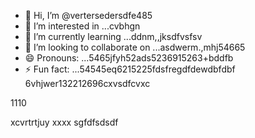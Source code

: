 - 👋 Hi, I’m @vertersedersdfe485
- 👀 I’m interested in ...cvbhgn
- 🌱 I’m currently learning ...ddnm,,jksdfvsfsv
- 💞️ I’m looking to collaborate on ...asdwerm.,mhj54665
- 😄 Pronouns: ...5465jfyh52ads5236915263+bddfb
- ⚡ Fun fact: ...54545eq6215225fdsfregdfdewdbfdbf
6vhjwer132212696cxvsdfcvxc
<!---vbmsdft5484822gffgfggterer
verterseder/verterseder is a ✨ special566 ✨ rep12ository because its `README.md`2dasdsa2662 cdsd(this fvxcile) appears on your GitHub profile.
You can click the Preview link to take a look at your changes.51514ccc65trgfd
--->1110
xcvrtrtjuy
xxxx
sgfdfsdsdf
